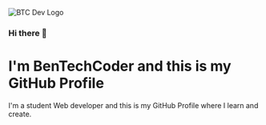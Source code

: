  ![BTC Dev Logo](https://1.bp.blogspot.com/-FygNmZRLywI/X9ajqgcUubI/AAAAAAAAL7U/WWmECCB4iJEO6vtl_ImYcEk91l0AbbOVgCNcBGAsYHQ/s320/BTC%2BDEV%2BLOGO.png)
### Hi there 👋
# I'm BenTechCoder and this is my GitHub Profile
I'm a student Web developer and this is my GitHub Profile where I learn and create. 

<!--
**BenTechCoder/BenTechCoder** is a ✨ _special_ ✨ repository because its `README.md` (this file) appears on your GitHub profile.

Here are some ideas to get you started:

- 🔭 I’m currently working on ...
- 🌱 I’m currently learning ...
- 👯 I’m looking to collaborate on ...
- 🤔 I’m looking for help with ...
- 💬 Ask me about ...
- 📫 How to reach me: ...
- 😄 Pronouns: ...
- ⚡ Fun fact: ...
-->
